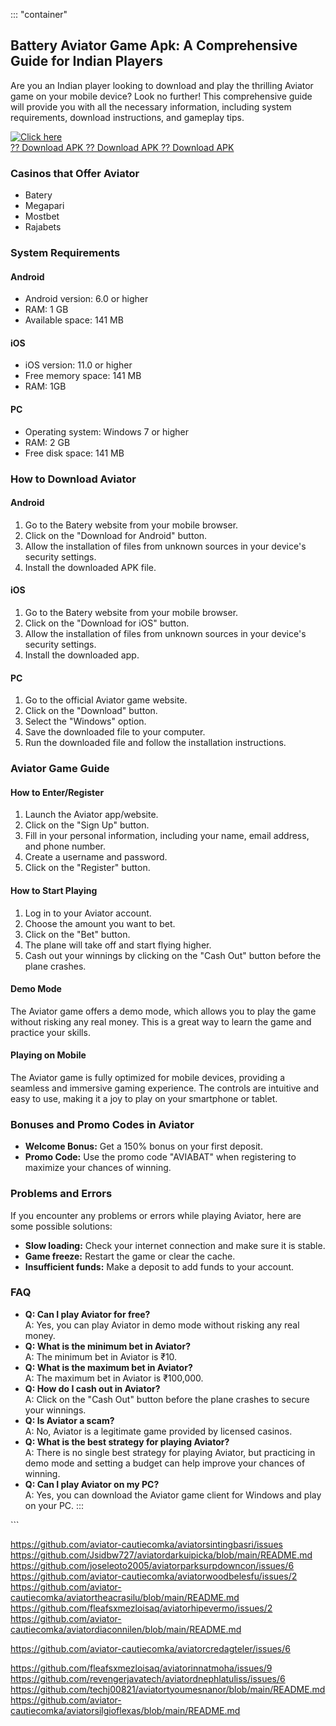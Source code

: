 ::: \"container\"
## Battery Aviator Game Apk: A Comprehensive Guide for Indian Players

Are you an Indian player looking to download and play the thrilling
Aviator game on your mobile device? Look no further! This comprehensive
guide will provide you with all the necessary information, including
system requirements, download instructions, and gameplay tips.

[![Click
here](https://readscoops.com/wp-content/uploads/2023/03/Readscoop-aviator-1-1.jpg)](https://traff.sbs/deff?key=battery+aviator+game+apk)\
[?? Download APK ?? Download APK ?? Download
APK](https://traff.sbs/deff?key=battery+aviator+game+apk)

### Casinos that Offer Aviator

-   Batery
-   Megapari
-   Mostbet
-   Rajabets

### System Requirements

#### Android

-   Android version: 6.0 or higher
-   RAM: 1 GB
-   Available space: 141 MB

#### iOS

-   iOS version: 11.0 or higher
-   Free memory space: 141 MB
-   RAM: 1GB

#### PC

-   Operating system: Windows 7 or higher
-   RAM: 2 GB
-   Free disk space: 141 MB

### How to Download Aviator

#### Android

1.  Go to the Batery website from your mobile browser.
2.  Click on the "Download for Android" button.
3.  Allow the installation of files from unknown sources in your
    device\'s security settings.
4.  Install the downloaded APK file.

#### iOS

1.  Go to the Batery website from your mobile browser.
2.  Click on the "Download for iOS" button.
3.  Allow the installation of files from unknown sources in your
    device\'s security settings.
4.  Install the downloaded app.

#### PC

1.  Go to the official Aviator game website.
2.  Click on the "Download" button.
3.  Select the "Windows" option.
4.  Save the downloaded file to your computer.
5.  Run the downloaded file and follow the installation instructions.

### Aviator Game Guide

#### How to Enter/Register

1.  Launch the Aviator app/website.
2.  Click on the "Sign Up" button.
3.  Fill in your personal information, including your name, email
    address, and phone number.
4.  Create a username and password.
5.  Click on the "Register" button.

#### How to Start Playing

1.  Log in to your Aviator account.
2.  Choose the amount you want to bet.
3.  Click on the "Bet" button.
4.  The plane will take off and start flying higher.
5.  Cash out your winnings by clicking on the "Cash Out" button
    before the plane crashes.

#### Demo Mode

The Aviator game offers a demo mode, which allows you to play the game
without risking any real money. This is a great way to learn the game
and practice your skills.

#### Playing on Mobile

The Aviator game is fully optimized for mobile devices, providing a
seamless and immersive gaming experience. The controls are intuitive and
easy to use, making it a joy to play on your smartphone or tablet.

### Bonuses and Promo Codes in Aviator

-   **Welcome Bonus:** Get a 150% bonus on your first deposit.
-   **Promo Code:** Use the promo code "AVIABAT" when registering
    to maximize your chances of winning.

### Problems and Errors

If you encounter any problems or errors while playing Aviator, here are
some possible solutions:

-   **Slow loading:** Check your internet connection and make sure it is
    stable.
-   **Game freeze:** Restart the game or clear the cache.
-   **Insufficient funds:** Make a deposit to add funds to your account.

### FAQ

-   **Q: Can I play Aviator for free?**\
    A: Yes, you can play Aviator in demo mode without risking any real
    money.
-   **Q: What is the minimum bet in Aviator?**\
    A: The minimum bet in Aviator is ₹10.
-   **Q: What is the maximum bet in Aviator?**\
    A: The maximum bet in Aviator is ₹100,000.
-   **Q: How do I cash out in Aviator?**\
    A: Click on the "Cash Out" button before the plane crashes to
    secure your winnings.
-   **Q: Is Aviator a scam?**\
    A: No, Aviator is a legitimate game provided by licensed casinos.
-   **Q: What is the best strategy for playing Aviator?**\
    A: There is no single best strategy for playing Aviator, but
    practicing in demo mode and setting a budget can help improve your
    chances of winning.
-   **Q: Can I play Aviator on my PC?**\
    A: Yes, you can download the Aviator game client for Windows and
    play on your PC.
:::

\`\`\`

https://github.com/aviator-cautiecomka/aviatorsintingbasri/issues
https://github.com/Jsidbw727/aviatordarkuipicka/blob/main/README.md
https://github.com/joseleoto2005/aviatorparksurpdowncon/issues/6
https://github.com/aviator-cautiecomka/aviatorwoodbelesfu/issues/2
https://github.com/aviator-cautiecomka/aviatortheacrasilu/blob/main/README.md
https://github.com/fleafsxmezloisaq/aviatorhipevermo/issues/2
https://github.com/aviator-cautiecomka/aviatordiaconnilen/blob/main/README.md

https://github.com/aviator-cautiecomka/aviatorcredagteler/issues/6

https://github.com/fleafsxmezloisaq/aviatorinnatmoha/issues/9
https://github.com/revengerjavatech/aviatordnephlatuliss/issues/6
https://github.com/techj00821/aviatortyoumesnanor/blob/main/README.md
https://github.com/aviator-cautiecomka/aviatorsilgioflexas/blob/main/README.md
